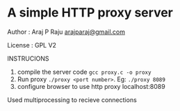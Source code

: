 # A simple HTTP proxy server

Author : Araj P Raju <arajparaj@gmail.com>

License : GPL V2

INSTRUCIONS

1. compile the server code `gcc proxy.c -o proxy`
2. Run proxy `./proxy <port number>`. Eg: `./proxy 8089`
3. configure browser to use http proxy localhost:8089

Used multiprocessing to recieve connections








